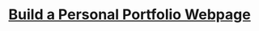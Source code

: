 # [Build a Personal Portfolio Webpage](https://www.freecodecamp.org/learn/2022/responsive-web-design/build-a-survey-form-project/build-a-personal-portfolio-webpage)
